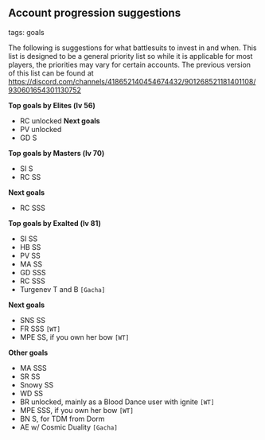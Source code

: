 ## Account progression suggestions 
tags: goals

The following is suggestions for what battlesuits to invest in and when. This list is designed to be a general priority list so while it is applicable for most players, the priorities may vary for certain accounts.
The previous version of this list can be found at https://discord.com/channels/418652140454674432/901268521181401108/930601654301130752 

**Top goals by Elites (lv 56)**
- RC unlocked
**Next goals**
- PV unlocked
- GD S

**Top goals by Masters (lv 70)**
- SI S
- RC SS

**Next goals**
- RC SSS

**Top goals by Exalted (lv 81)**
- SI SS
- HB SS
- PV SS
- MA SS
- GD SSS
- RC SSS
- Turgenev T and B `[Gacha]`

**Next goals**
- SNS SS
- FR SSS `[WT]`
- MPE SS, if you own her bow `[WT]`

**Other goals**
- MA SSS
- SR SS 
- Snowy SS
- WD SS
- BR unlocked, mainly as a Blood Dance user with ignite `[WT]`
- MPE SSS, if you own her bow `[WT]`
- BN S, for TDM from Dorm
- AE w/ Cosmic Duality `[Gacha]`
